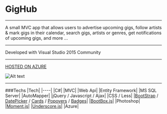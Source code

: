 # GigHub

---

A small MVC app that allows users to advertise upcoming gigs, follow artists & mark gigs in their calendar, search gigs, artists or genres, get notifications of upcoming gigs, and more ...

---

Developed with Visual Studio 2015 Community

---

[HOSTED ON AZURE](http://apollo013gighub.azurewebsites.net/)


![Alt text](https://github.com/Apollo013/GigHub/blob/master/GugHub/Images/GigHubMain.jpg?raw=true "Title")

---

###Techs
|Tech|
|----|
|C#|
|MVC|
|Web Api|
|Entity Framework|
|MS SQL Server|
|AutoMapper|
|jQuery / Javascript / Ajax|
|CSS / Less|
|[BootStrap](http://getbootstrap.com/) / [DatePicker](https://bootstrap-datepicker.readthedocs.io/en/latest/) / [Cards](https://v4-alpha.getbootstrap.com/components/card/) / [Popovers](https://v4-alpha.getbootstrap.com/components/popovers/) / [Badges](http://getbootstrap.com/components/#badges)|
|[BootBox.js](http://bootboxjs.com/)|
|Photoshop|
|[Moment.js](http://momentjs.com/)|
|[Underscore.js](http://underscorejs.org/)|
|Azure|

